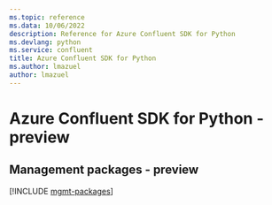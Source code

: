 ```yaml
---
ms.topic: reference
ms.data: 10/06/2022
description: Reference for Azure Confluent SDK for Python
ms.devlang: python
ms.service: confluent
title: Azure Confluent SDK for Python
ms.author: lmazuel
author: lmazuel
---
```

# Azure Confluent SDK for Python - preview

## Management packages - preview
[!INCLUDE [mgmt-packages](confluent-mgmt-index.md)]